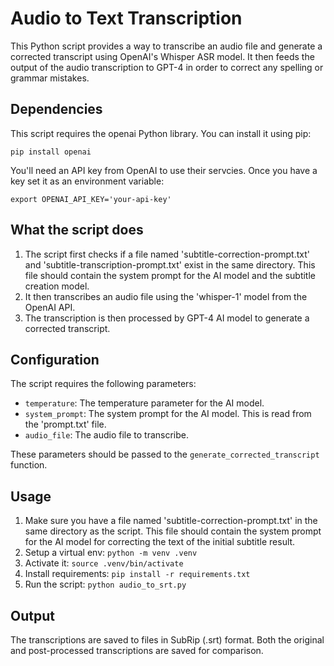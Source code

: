 # Audio to Text Transcription

This Python script provides a way to transcribe an audio file and generate a corrected transcript using OpenAI's Whisper ASR model.  It then feeds the output of the audio transcription to GPT-4 in order to correct any spelling or grammar mistakes. 

## Dependencies
This script requires the openai Python library. You can install it using pip:

```
pip install openai
```

You'll need an API key from OpenAI to use their servcies. Once you have a key set it as an environment variable:

```
export OPENAI_API_KEY='your-api-key'
```

## What the script does

1. The script first checks if a file named 'subtitle-correction-prompt.txt' and 'subtitle-transcription-prompt.txt' exist in the same directory. This file should contain the system prompt for the AI model and the subtitle creation model.
2. It then transcribes an audio file using the 'whisper-1' model from the OpenAI API.
3. The transcription is then processed by GPT-4 AI model to generate a corrected transcript.

## Configuration

The script requires the following parameters:

- `temperature`: The temperature parameter for the AI model.
- `system_prompt`: The system prompt for the AI model. This is read from the 'prompt.txt' file.
- `audio_file`: The audio file to transcribe.

These parameters should be passed to the `generate_corrected_transcript` function.

## Usage

1. Make sure you have a file named 'subtitle-correction-prompt.txt' in the same directory as the script. This file should contain the system prompt for the AI model for correcting the text of the initial subtitle result.
2. Setup a virtual env:
   ```python -m venv .venv```
3. Activate it:
   ```source .venv/bin/activate```
4. Install requirements:
   ```pip install -r requirements.txt```
5. Run the script:
   ```python audio_to_srt.py```


## Output

The transcriptions are saved to files in SubRip (.srt) format. Both the original and post-processed transcriptions are saved for comparison. 